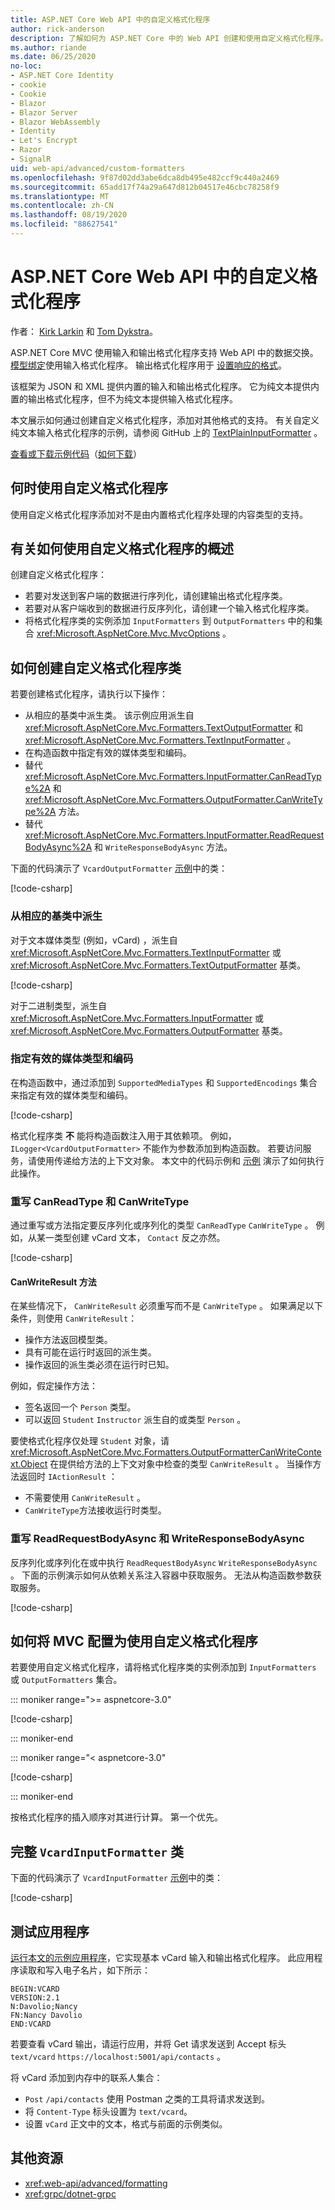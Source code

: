 ```yaml
---
title: ASP.NET Core Web API 中的自定义格式化程序
author: rick-anderson
description: 了解如何为 ASP.NET Core 中的 Web API 创建和使用自定义格式化程序。
ms.author: riande
ms.date: 06/25/2020
no-loc:
- ASP.NET Core Identity
- cookie
- Cookie
- Blazor
- Blazor Server
- Blazor WebAssembly
- Identity
- Let's Encrypt
- Razor
- SignalR
uid: web-api/advanced/custom-formatters
ms.openlocfilehash: 9f87d02dd3abe6dca8db495e482ccf9c440a2469
ms.sourcegitcommit: 65add17f74a29a647d812b04517e46cbc78258f9
ms.translationtype: MT
ms.contentlocale: zh-CN
ms.lasthandoff: 08/19/2020
ms.locfileid: "88627541"
---
```

# <a name="custom-formatters-in-aspnet-core-web-api"></a>ASP.NET Core Web API 中的自定义格式化程序

作者： [Kirk Larkin](https://twitter.com/serpent5) 和 [Tom Dykstra](https://github.com/tdykstra)。

ASP.NET Core MVC 使用输入和输出格式化程序支持 Web API 中的数据交换。 [模型绑定](xref:mvc/models/model-binding)使用输入格式化程序。 输出格式化程序用于 [设置响应的格式](xref:web-api/advanced/formatting)。

该框架为 JSON 和 XML 提供内置的输入和输出格式化程序。 它为纯文本提供内置的输出格式化程序，但不为纯文本提供输入格式化程序。

本文展示如何通过创建自定义格式化程序，添加对其他格式的支持。 有关自定义纯文本输入格式化程序的示例，请参阅 GitHub 上的 [TextPlainInputFormatter](https://github.com/aspnet/Entropy/blob/master/samples/Mvc.Formatters/TextPlainInputFormatter.cs) 。

[查看或下载示例代码](https://github.com/dotnet/AspNetCore.Docs/tree/master/aspnetcore/web-api/advanced/custom-formatters/samples)（[如何下载](xref:index#how-to-download-a-sample)）

## <a name="when-to-use-custom-formatters"></a>何时使用自定义格式化程序

使用自定义格式化程序添加对不是由内置格式化程序处理的内容类型的支持。

## <a name="overview-of-how-to-use-a-custom-formatter"></a>有关如何使用自定义格式化程序的概述

创建自定义格式化程序：

* 若要对发送到客户端的数据进行序列化，请创建输出格式化程序类。
* 若要对从客户端收到的数据进行反序列化，请创建一个输入格式化程序类。
* 将格式化程序类的实例添加 `InputFormatters` 到 `OutputFormatters` 中的和集合 <xref:Microsoft.AspNetCore.Mvc.MvcOptions> 。

## <a name="how-to-create-a-custom-formatter-class"></a>如何创建自定义格式化程序类

若要创建格式化程序，请执行以下操作：

* 从相应的基类中派生类。 该示例应用派生自 <xref:Microsoft.AspNetCore.Mvc.Formatters.TextOutputFormatter> 和 <xref:Microsoft.AspNetCore.Mvc.Formatters.TextInputFormatter> 。
* 在构造函数中指定有效的媒体类型和编码。
* 替代 <xref:Microsoft.AspNetCore.Mvc.Formatters.InputFormatter.CanReadType%2A> 和 <xref:Microsoft.AspNetCore.Mvc.Formatters.OutputFormatter.CanWriteType%2A> 方法。
* 替代 <xref:Microsoft.AspNetCore.Mvc.Formatters.InputFormatter.ReadRequestBodyAsync%2A> 和 `WriteResponseBodyAsync` 方法。

下面的代码演示了 `VcardOutputFormatter` [示例](https://github.com/dotnet/AspNetCore.Docs/tree/master/aspnetcore/web-api/advanced/custom-formatters/samples)中的类：

[!code-csharp[](custom-formatters/samples/3.x/CustomFormattersSample/Formatters/VcardOutputFormatter.cs?name=snippet_Class)]
  
### <a name="derive-from-the-appropriate-base-class"></a>从相应的基类中派生

对于文本媒体类型 (例如，vCard) ，派生自 <xref:Microsoft.AspNetCore.Mvc.Formatters.TextInputFormatter> 或 <xref:Microsoft.AspNetCore.Mvc.Formatters.TextOutputFormatter> 基类。

[!code-csharp[](custom-formatters/samples/3.x/CustomFormattersSample/Formatters/VcardOutputFormatter.cs?name=snippet_ClassDeclaration)]

对于二进制类型，派生自 <xref:Microsoft.AspNetCore.Mvc.Formatters.InputFormatter> 或 <xref:Microsoft.AspNetCore.Mvc.Formatters.OutputFormatter> 基类。

### <a name="specify-valid-media-types-and-encodings"></a>指定有效的媒体类型和编码

在构造函数中，通过添加到 `SupportedMediaTypes` 和 `SupportedEncodings` 集合来指定有效的媒体类型和编码。

[!code-csharp[](custom-formatters/samples/3.x/CustomFormattersSample/Formatters/VcardOutputFormatter.cs?name=snippet_ctor)]

格式化程序类 **不** 能将构造函数注入用于其依赖项。 例如， `ILogger<VcardOutputFormatter>` 不能作为参数添加到构造函数。 若要访问服务，请使用传递给方法的上下文对象。 本文中的代码示例和 [示例](https://github.com/dotnet/AspNetCore.Docs/tree/master/aspnetcore/web-api/advanced/custom-formatters/samples) 演示了如何执行此操作。

### <a name="override-canreadtype-and-canwritetype"></a>重写 CanReadType 和 CanWriteType

通过重写或方法指定要反序列化或序列化的类型 `CanReadType` `CanWriteType` 。 例如，从某一类型创建 vCard 文本， `Contact` 反之亦然。

[!code-csharp[](custom-formatters/samples/3.x/CustomFormattersSample/Formatters/VcardOutputFormatter.cs?name=snippet_CanWriteType)]

#### <a name="the-canwriteresult-method"></a>CanWriteResult 方法

在某些情况下， `CanWriteResult` 必须重写而不是 `CanWriteType` 。 如果满足以下条件，则使用 `CanWriteResult`：

* 操作方法返回模型类。
* 具有可能在运行时返回的派生类。
* 操作返回的派生类必须在运行时已知。

例如，假定操作方法：

* 签名返回一个 `Person` 类型。
* 可以返回 `Student` `Instructor` 派生自的或类型 `Person` 。 

要使格式化程序仅处理 `Student` 对象，请 <xref:Microsoft.AspNetCore.Mvc.Formatters.OutputFormatterCanWriteContext.Object> 在提供给方法的上下文对象中检查的类型 `CanWriteResult` 。 当操作方法返回时 `IActionResult` ：

* 不需要使用 `CanWriteResult` 。
* `CanWriteType`方法接收运行时类型。

<a id="read-write"></a>

### <a name="override-readrequestbodyasync-and-writeresponsebodyasync"></a>重写 ReadRequestBodyAsync 和 WriteResponseBodyAsync

反序列化或序列化在或中执行 `ReadRequestBodyAsync` `WriteResponseBodyAsync` 。 下面的示例演示如何从依赖关系注入容器中获取服务。 无法从构造函数参数获取服务。

[!code-csharp[](custom-formatters/samples/3.x/CustomFormattersSample/Formatters/VcardOutputFormatter.cs?name=snippet_WriteResponseBodyAsync)]

## <a name="how-to-configure-mvc-to-use-a-custom-formatter"></a>如何将 MVC 配置为使用自定义格式化程序

若要使用自定义格式化程序，请将格式化程序类的实例添加到 `InputFormatters` 或 `OutputFormatters` 集合。

::: moniker range=">= aspnetcore-3.0"

[!code-csharp[](custom-formatters/samples/3.x/CustomFormattersSample/Startup.cs?name=snippet_ConfigureServices&highlight=5-6)]

::: moniker-end

::: moniker range="< aspnetcore-3.0"

[!code-csharp[](custom-formatters/samples/2.x/CustomFormattersSample/Startup.cs?name=mvcoptions&highlight=3-4)]

::: moniker-end

按格式化程序的插入顺序对其进行计算。 第一个优先。

## <a name="the-complete-vcardinputformatter-class"></a>完整 `VcardInputFormatter` 类

下面的代码演示了 `VcardInputFormatter` [示例](https://github.com/dotnet/AspNetCore.Docs/tree/master/aspnetcore/web-api/advanced/custom-formatters/samples)中的类：

[!code-csharp[](custom-formatters/samples/3.x/CustomFormattersSample/Formatters/VcardInputFormatter.cs?name=snippet_Class)]

## <a name="test-the-app"></a>测试应用程序

[运行本文的示例应用程序](https://github.com/dotnet/AspNetCore.Docs/tree/master/aspnetcore/web-api/advanced/custom-formatters/samples)，它实现基本 vCard 输入和输出格式化程序。 此应用程序读取和写入电子名片，如下所示：

```
BEGIN:VCARD
VERSION:2.1
N:Davolio;Nancy
FN:Nancy Davolio
END:VCARD
```

若要查看 vCard 输出，请运行应用，并将 Get 请求发送到 Accept 标头 `text/vcard` `https://localhost:5001/api/contacts` 。

将 vCard 添加到内存中的联系人集合：

* `Post` `/api/contacts` 使用 Postman 之类的工具将请求发送到。
* 将 `Content-Type` 标头设置为 `text/vcard`。
* 设置 `vCard` 正文中的文本，格式与前面的示例类似。

## <a name="additional-resources"></a>其他资源

* <xref:web-api/advanced/formatting>
* <xref:grpc/dotnet-grpc>
